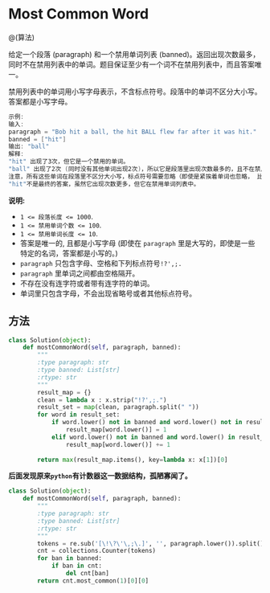 # Most Common Word

@(算法)

给定一个段落 (paragraph) 和一个禁用单词列表 (banned)。返回出现次数最多，同时不在禁用列表中的单词。题目保证至少有一个词不在禁用列表中，而且答案唯一。

禁用列表中的单词用小写字母表示，不含标点符号。段落中的单词不区分大小写。答案都是小写字母。

```powershell
示例:
输入: 
paragraph = "Bob hit a ball, the hit BALL flew far after it was hit."
banned = ["hit"]
输出: "ball"
解释: 
"hit" 出现了3次，但它是一个禁用的单词。
"ball" 出现了2次 (同时没有其他单词出现2次)，所以它是段落里出现次数最多的，且不在禁用列表中的单词。 
注意，所有这些单词在段落里不区分大小写，标点符号需要忽略（即使是紧挨着单词也忽略， 比如 "ball,"）， 
"hit"不是最终的答案，虽然它出现次数更多，但它在禁用单词列表中。
```

**说明:**

+ `1 <= 段落长度 <= 1000`.
+ `1 <= 禁用单词个数 <= 100`.
+ `1 <= 禁用单词长度 <= 10`.
+ 答案是唯一的, 且都是小写字母 (即使在 `paragraph` 里是大写的，即使是一些特定的名词，答案都是小写的。)
+ `paragraph` 只包含字母、空格和下列标点符号`!?',;.`
+ `paragraph` 里单词之间都由空格隔开。
+ 不存在没有连字符或者带有连字符的单词。
+ 单词里只包含字母，不会出现省略号或者其他标点符号。


## 方法

```python
class Solution(object):
    def mostCommonWord(self, paragraph, banned):
        """
        :type paragraph: str
        :type banned: List[str]
        :rtype: str
        """
        result_map = {}
        clean = lambda x : x.strip("!?',;.")
        result_set = map(clean, paragraph.split(" "))
        for word in result_set:
            if word.lower() not in banned and word.lower() not in result_map.keys():
                result_map[word.lower()] = 1
            elif word.lower() not in banned and word.lower() in result_map.keys():
                result_map[word.lower()] += 1
            
        return max(result_map.items(), key=lambda x: x[1])[0]
```

**后面发现原来`python`有计数器这一数据结构，孤陋寡闻了。**

```python
class Solution(object):
    def mostCommonWord(self, paragraph, banned):
        """
        :type paragraph: str
        :type banned: List[str]
        :rtype: str
        """
        tokens = re.sub('[\!\?\'\,;\.]', '', paragraph.lower()).split()
        cnt = collections.Counter(tokens)
        for ban in banned:
            if ban in cnt:
                del cnt[ban]
        return cnt.most_common(1)[0][0]
```
